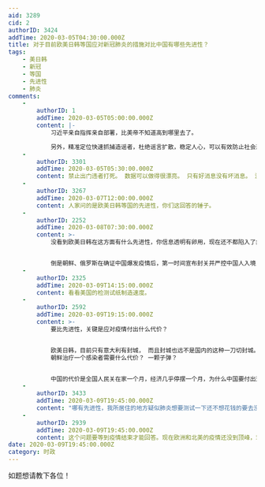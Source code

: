 ```yaml
---
aid: 3289
cid: 2
authorID: 3424
addTime: 2020-03-05T04:30:00.000Z
title: 对于目前欧美日韩等国应对新冠肺炎的措施对比中国有哪些先进性？
tags:
    - 美日韩
    - 新冠
    - 等国
    - 先进性
    - 肺炎
comments:
    -
        authorID: 1
        addTime: 2020-03-05T05:00:00.000Z
        content: |-
            习近平亲自指挥亲自部署，比美帝不知道高到哪里去了。

            另外，精准定位快速抓捕造谣者，杜绝谣言扩散，稳定人心，可以有效防止社会恐慌，充分证明了习近平总书记的英明神武和极权主义的优越性。
    -
        authorID: 3301
        addTime: 2020-03-05T05:30:00.000Z
        content: 禁止出门违者打死。 数据可以做得很漂亮。 只有好消息没有坏消息。 没有防护衣医护也要拼命。 要求全世界感谢脸都不会红。
    -
        authorID: 3267
        addTime: 2020-03-07T12:00:00.000Z
        content: 人家问的是欧美日韩等国的先进性，你们这回答的锤子。
    -
        authorID: 2252
        addTime: 2020-03-08T07:30:00.000Z
        content: >-
            没看到欧美日韩在这方面有什么先进性，你信息透明有卵用，现在还不都陷入了疫情漩涡了。


            倒是朝鲜、俄罗斯在确证中国爆发疫情后，第一时间宣布封关并严控中国人入境，根本不在乎什么影响、情面。在中国的邻国中，朝、俄两国基本上未形成疫情，这也似乎在某种程度上印证了专制制度在某些情况下的某些优越性。
    -
        authorID: 2325
        addTime: 2020-03-09T14:15:00.000Z
        content: 看看美国的检测试纸制造速度。
    -
        authorID: 2592
        addTime: 2020-03-09T19:15:00.000Z
        content: >-
            要比先进性，关键是应对疫情付出什么代价？


            欧美日韩，目前只有意大利有封城， 而且封城也远不是国内的这种一刀切封城。 朝鲜现在到底有没有感染者？ 你能知道吗？
            朝鲜治疗一个感染者需要什么代价？ 一颗子弹？


            中国的代价是全国人民关在家一个月，经济几乎停摆一个月，为什么中国要付出这样的代价？ 最终承受这个代价的是谁？
    -
        authorID: 3433
        addTime: 2020-03-09T19:45:00.000Z
        content: "哪有先进性，我所居住的地方疑似肺炎想要测试一下还不想花钱的要去没有专业防护措施的警察局；治疗截止到目前有医保copay都要一半，还不说没有医保的；恐慌情绪上来了白宫第一反应找华尔街高管开会；还不说总指挥彭斯多年来的态度一直不相信疫苗。\n\n你看楼上的自由派全在努力的说国内做的怎么不好，但也还是说不出欧美的先进性来，你就能看出来其实就没什么先进性可言了，难道要和病毒讲人权讲民主讲自由吗\U0001F602"
    -
        authorID: 2939
        addTime: 2020-03-09T19:45:00.000Z
        content: 这个问题要等到疫情结束才能回答。现在欧洲和北美的疫情还没到顶峰，难说。
date: 2020-03-09T19:45:00.000Z
category: 时政
---
```


如题想请教下各位！
